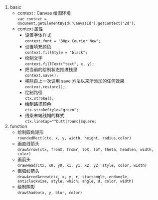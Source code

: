1. basic
    - context : Canvas 绘图环境</br>`var context = document.getElementById('CanvasId').getContext('2d');`
    - context 属性
        - 设置字体样式 </br> `context.font = "30px Courier New";`
        - 设置填充颜色 </br> `context.fillStyle = "black";`
        - 绘制文字 </br> `context.fillText("text", x, y);`
        - 把当前的绘制状态推进栈里 </br> `context.save();`
        - 移除自上一次调用 save 方法以来所添加的任何效果 </br> `context.restore();`
        - 绘制路径 </br> `ctx.stroke();`
        - 绘制路径颜色 </br> `ctx.strokeStyle="green";`
        - 线条末端线帽的样式 </br> `ctx.lineCap=""butt|round|square;`
2. function
    - 绘制圆角矩形 </br> `roundedRect(ctx, x, y, width, height, radius,color)`
    - 画直线箭头 </br> `drawArrow(ctx, fromX, fromY, toX, toY, theta, headlen, width, color)`
    - 画箭头 </br> `drawHead(ctx, x0, y0, x1, y1, x2, y2, style, color, width)`
    - 画弧线箭头 </br> `drawArcedArrow(ctx, x, y, r, startangle, endangle, anticlockwise, style, which, angle, d, color, width)`
    - 绘制阴影 </br> `drawShadow(x, y, blur, color)`
